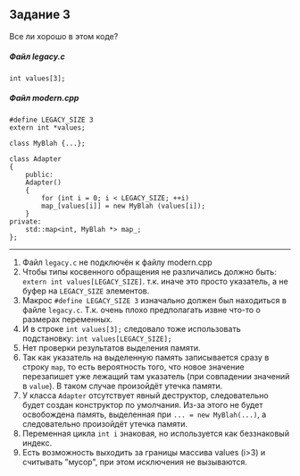 ## Задание 3  
Все ли хорошо в этом коде?

##### Файл legacy.c
    
    int values[3];
    
##### Файл modern.cpp
    
    #define LEGACY_SIZE 3
    extern int *values;
    
    class MyBlah {...};
    
    class Adapter
    {
        public:
        Adapter()
        {
            for (int i = 0; i < LEGACY_SIZE; ++i)
            map_[values[i]] = new MyBlah (values[i]);
        }
    private:
        std::map<int, MyBlah *> map_;
    };   
---
1) Файл `legacy.c` не подключён к файлу modern.cpp 
2) Чтобы типы косвенного обращения не различались должно быть: `extern int values[LEGACY_SIZE]`. т.к. иначе 
это просто указатель, а не буфер на `LEGACY_SIZE` элементов. 
3) Макрос `#define LEGACY_SIZE 3` изначально должен был находиться в файле `legacy.c`. Т.к. очень плохо предполагать 
извне что-то о размерах переменных. 
4) И в строке `int values[3];` следовало тоже использовать подстановку: `int values[LEGACY_SIZE];` 
5) Нет проверки результатов выделения памяти. 
6) Так как указатель на выделенную память записывается сразу в строку `map`, то есть вероятность того, что новое значение 
перезапишет уже лежащий там указатель (при совпадении значений в `value`). В таком случае произойдёт утечка памяти. 
7) У класса `Adapter` отсутствует явный деструктор, следовательно будет создан конструктор по умолчания. Из-за этого не 
будет освобождена память, выделенная при `... = new MyBlah(...)`, а следовательно произойдёт утечка памяти. 
8) Переменная цикла `int i` знаковая, но используется как беззнаковый индекс. 
9) Есть возможность выходить за границы массива values (i>3) и считывать "мусор", при этом исключения не вызываются. 
